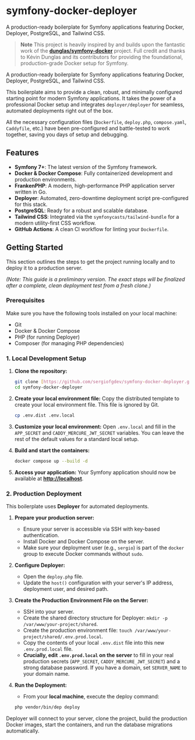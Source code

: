 # symfony-docker-deployer
 A production-ready boilerplate for Symfony applications featuring Docker, Deployer, PostgreSQL, and Tailwind CSS.

> **Note**
> This project is heavily inspired by and builds upon the fantastic work of the **[dunglas/symfony-docker](https://github.com/dunglas/symfony-docker)** project. Full credit and thanks to Kévin Dunglas and its contributors for providing the foundational, production-grade Docker setup for Symfony.

A production-ready boilerplate for Symfony applications featuring Docker, Deployer, PostgreSQL, and Tailwind CSS.

This boilerplate aims to provide a clean, robust, and minimally configured starting point for modern Symfony applications. It takes the power of a professional Docker setup and integrates `deployer/deployer` for seamless, automated deployments right out of the box.

All the necessary configuration files (`Dockerfile`, `deploy.php`, `compose.yaml`, `Caddyfile`, etc.) have been pre-configured and battle-tested to work together, saving you days of setup and debugging.

## Features

- **Symfony 7+**: The latest version of the Symfony framework.
- **Docker & Docker Compose**: Fully containerized development and production environments.
- **FrankenPHP**: A modern, high-performance PHP application server written in Go.
- **Deployer**: Automated, zero-downtime deployment script pre-configured for this stack.
- **PostgreSQL**: Ready for a robust and scalable database.
- **Tailwind CSS**: Integrated via the `symfonycasts/tailwind-bundle` for a modern utility-first CSS workflow.
- **GitHub Actions**: A clean CI workflow for linting your `Dockerfile`.

## Getting Started

This section outlines the steps to get the project running locally and to deploy it to a production server.

*(Note: This guide is a preliminary version. The exact steps will be finalized after a complete, clean deployment test from a fresh clone.)*

### Prerequisites

Make sure you have the following tools installed on your local machine:
- Git
- Docker & Docker Compose
- PHP (for running Deployer)
- Composer (for managing PHP dependencies)

### 1. Local Development Setup

1.  **Clone the repository:**
    ```bash
    git clone [https://github.com/sergiofgdev/symfony-docker-deployer.git](https://github.com/sergiofgdev/symfony-docker-deployer.git)
    cd symfony-docker-deployer
    ```

2.  **Create your local environment file:**
    Copy the distributed template to create your local environment file. This file is ignored by Git.
    ```bash
    cp .env.dist .env.local
    ```

3.  **Customize your local environment:**
    Open `.env.local` and fill in the `APP_SECRET` and `CADDY_MERCURE_JWT_SECRET` variables. You can leave the rest of the default values for a standard local setup.

4.  **Build and start the containers:**
    ```bash
    docker compose up --build -d
    ```

5.  **Access your application:**
    Your Symfony application should now be available at **[http://localhost](http://localhost)**.

### 2. Production Deployment

This boilerplate uses **Deployer** for automated deployments.

1.  **Prepare your production server:**
    - Ensure your server is accessible via SSH with key-based authentication.
    - Install Docker and Docker Compose on the server.
    - Make sure your deployment user (e.g., `sergio`) is part of the `docker` group to execute Docker commands without `sudo`.

2.  **Configure Deployer:**
    - Open the `deploy.php` file.
    - Update the `host()` configuration with your server's IP address, deployment user, and desired path.

3.  **Create the Production Environment File on the Server:**
    - SSH into your server.
    - Create the shared directory structure for Deployer: `mkdir -p /var/www/your-project/shared`.
    - Create the production environment file: `touch /var/www/your-project/shared/.env.prod.local`.
    - Copy the contents of your local `.env.dist` file into this new `.env.prod.local` file.
    - **Crucially, edit `.env.prod.local` on the server** to fill in your real production secrets (`APP_SECRET`, `CADDY_MERCURE_JWT_SECRET`) and a strong database password. If you have a domain, set `SERVER_NAME` to your domain name.

4.  **Run the Deployment:**
    - From your **local machine**, execute the deploy command:
    ```bash
    php vendor/bin/dep deploy
    ```

Deployer will connect to your server, clone the project, build the production Docker images, start the containers, and run the database migrations automatically.

